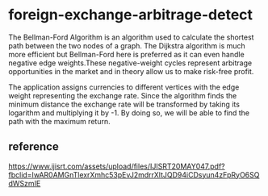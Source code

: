 # foreign-exchange-arbitrage-detect
The Bellman-Ford Algorithm is an algorithm used to
calculate the shortest path between the two nodes of a
graph. The Dijkstra algorithm is much more efficient but
Bellman-Ford here is preferred as it can even handle
negative edge weights.These negative-weight cycles represent arbitrage opportunities in the market and in theory allow us to make risk-free profit.

The application assigns currencies to different vertices with the edge weight representing the exchange rate. Since the algorithm finds the minimum distance the exchange rate will be transformed by taking its logarithm and multiplying it by -1. By doing so, we will be able to find the path with the maximum return.

## reference
https://www.ijisrt.com/assets/upload/files/IJISRT20MAY047.pdf?fbclid=IwAR0AMGnTlexrXmhc53pEvJ2mdrrXltJQD94iCDsyun4zFpRyO6SQdWSzmIE
